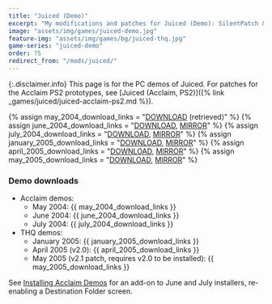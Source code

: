 ```yaml
---
title: "Juiced (Demo)"
excerpt: "My modifications and patches for Juiced (Demo): SilentPatch & Enhanced Demo."
image: "assets/img/games/juiced-demo.jpg"
feature-img: "assets/img/games/bg/juiced-thq.jpg"
game-series: "juiced-demo"
order: 75
redirect_from: "/mods/juiced/"
---
```


{:.disclaimer.info}
This page is for the PC demos of Juiced. For patches for the Acclaim PS2 prototypes, see [Juiced (Acclaim, PS2)]({% link _games/juiced/juiced-acclaim-ps2.md %}).

{% assign may_2004_download_links = "[DOWNLOAD](https://archive.org/download/gamefiles.blueyonder.co.uk/gamefiles.blueyonder.co.uk.tar/gamefiles.blueyonder.co.uk%2Fblueyondergames%2Fdemos%2Fjuiced_demo.zip) (retrieved)" %}
{% assign june_2004_download_links = "[DOWNLOAD](https://files.hiddenpalace.org/1/11/Juiced_%28Jun_2%2C_2004_prototype%29.7z),
            [MIRROR](https://archive.org/download/acclaim-qa-pc/Juiced%20%28June%202%2C%202004%29%20%28Build%20PCJUIOFD003%29.7z)" %}
{% assign july_2004_download_links = "[DOWNLOAD](https://download.cnet.com/juiced-final-demo/3000-7513_4-10295963.html),
            [MIRROR](https://www.pcworld.pl/ftp/juiced-official-demo.html)" %}
{% assign january_2005_download_links = "[DOWNLOAD](https://www.gamepressure.com/download.asp?ID=7430),
            [MIRROR](https://www.pcworld.pl/ftp/juiced-demo-nr-2.html)" %}
{% assign april_2005_download_links = "[DOWNLOAD](https://www.moddb.com/downloads/juiced-updated-demo),
            [MIRROR](https://www.ausgamers.com/files/download/16587/juiced-demo-v2)" %}
{% assign may_2005_download_links = "[DOWNLOAD](https://www.gamepressure.com/download.asp?ID=7892),
            [MIRROR](https://www.moddb.com/games/juiced/downloads/juiced-demo-2-0-to-2-1-patch)" %}

### Demo downloads
* Acclaim demos:
  * May 2004: {{ may_2004_download_links }}
  * June 2004: {{ june_2004_download_links }}
  * July 2004: {{ july_2004_download_links }}
* THQ demos:
  * January 2005: {{ january_2005_download_links }}
  * April 2005 (v2.0): {{ april_2005_download_links }}
  * May 2005 (v2.1 patch, requires v2.0 to be installed): {{ may_2005_download_links }}

See [Installing Acclaim Demos](#acclaim-install) for an add-on to June and July installers, re-enabling a Destination Folder screen.
